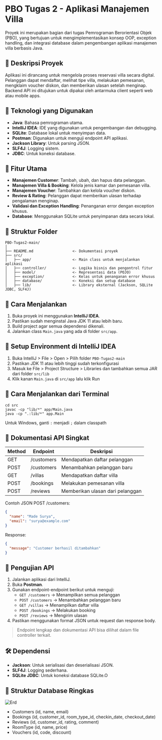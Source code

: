 # PBO Tugas 2 - Aplikasi Manajemen Villa

Proyek ini merupakan bagian dari tugas Pemrograman Berorientasi Objek (PBO), yang bertujuan untuk mengimplementasikan konsep OOP, exception handling, dan integrasi database dalam pengembangan aplikasi manajemen villa berbasis Java.

## 📌 Deskripsi Proyek
Aplikasi ini dirancang untuk mengelola proses reservasi villa secara digital. Pelanggan dapat mendaftar, melihat tipe villa, melakukan pemesanan, mengklaim voucher diskon, dan memberikan ulasan setelah menginap. Backend API ini ditujukan untuk dipakai oleh antarmuka client seperti web atau mobile apps.

## 🧠 Teknologi yang Digunakan
- **Java**: Bahasa pemrograman utama.
- **IntelliJ IDEA**: IDE yang digunakan untuk pengembangan dan debugging.
- **SQLite**: Database lokal untuk menyimpan data.
- **Postman**: Digunakan untuk menguji endpoint API aplikasi.
- **Jackson Library**: Untuk parsing JSON.
- **SLF4J**: Logging sistem.
- **JDBC**: Untuk koneksi database.

## 🧩 Fitur Utama
- **Manajemen Customer**: Tambah, ubah, dan hapus data pelanggan.
- **Manajemen Villa & Booking**: Kelola jenis kamar dan pemesanan villa.
- **Manajemen Voucher**: Tambahkan dan kelola voucher diskon.
- **Review & Rating**: Pelanggan dapat memberikan ulasan terhadap pengalaman menginap.
- **Validasi dan Exception Handling**: Penanganan error dengan exception khusus.
- **Database**: Menggunakan SQLite untuk penyimpanan data secara lokal.

## 📁 Struktur Folder
```
PBO-Tugas2-main/
│
├── README.md                  <- Dokumentasi proyek
├── src/
│   ├── app/                   <- Main class untuk menjalankan aplikasi
│   ├── controller/            <- Logika bisnis dan pengontrol fitur
│   ├── model/                 <- Representasi data (POJO)
│   ├── exception/             <- Kelas untuk penanganan error khusus
│   ├── database/              <- Koneksi dan setup database
│   ├── lib/                   <- Library eksternal (Jackson, SQLite JDBC, SLF4J)
```

## 🚀 Cara Menjalankan
1. Buka proyek ini menggunakan **IntelliJ IDEA**.
2. Pastikan sudah menginstal Java JDK 11 atau lebih baru.
3. Build project agar semua dependensi dikenali.
4. Jalankan class `Main.java` yang ada di folder `src/app`.

## 🔧 Setup Environment di IntelliJ IDEA
1. Buka IntelliJ > File > Open > Pilih folder `PBO-Tugas2-main`
2. Pastikan JDK 11 atau lebih tinggi sudah terkonfigurasi
3. Masuk ke File > Project Structure > Libraries dan tambahkan semua JAR dari folder `src/lib`
4. Klik kanan `Main.java` di `src/app` lalu klik Run

## 🚀 Cara Menjalankan dari Terminal
```
cd src
javac -cp "lib/*" app/Main.java
java -cp ".:lib/*" app.Main
```
Untuk Windows, ganti `:` menjadi `;` dalam classpath

## 🔌 Dokumentasi API Singkat

| Method | Endpoint     | Deskripsi                         |
|--------|--------------|------------------------------------|
| GET    | /customers   | Mendapatkan daftar pelanggan       |
| POST   | /customers   | Menambahkan pelanggan baru         |
| GET    | /villas      | Mendapatkan daftar villa           |
| POST   | /bookings    | Melakukan pemesanan villa          |
| POST   | /reviews     | Memberikan ulasan dari pelanggan   |

Contoh JSON POST /customers:
```json
{
  "name": "Made Surya",
  "email": "surya@example.com"
}
```

Response:
```json
{
  "message": "Customer berhasil ditambahkan"
}
```

## 🧪 Pengujian API
1. Jalankan aplikasi dari IntelliJ.
2. Buka **Postman**.
3. Gunakan endpoint-endpoint berikut untuk menguji:
   - `GET /customers` → Menampilkan semua pelanggan
   - `POST /customers` → Menambahkan pelanggan baru
   - `GET /villas` → Menampilkan daftar villa
   - `POST /bookings` → Melakukan booking
   - `POST /reviews` → Mengirim ulasan
4. Pastikan menggunakan format JSON untuk request dan response body.

> Endpoint lengkap dan dokumentasi API bisa dilihat dalam file controller terkait.

## 🛠️ Dependensi
- **Jackson**: Untuk serialisasi dan deserialisasi JSON.
- **SLF4J**: Logging sederhana.
- **SQLite JDBC**: Untuk koneksi database SQLite.O

## 💾 Struktur Database Ringkas
![Erd](https://github.com/user-attachments/assets/a6ff4652-8f8f-488a-9019-783b12825625)
- Customers (id, name, email)
- Bookings (id, customer_id, room_type_id, checkin_date, checkout_date)
- Reviews (id, customer_id, rating, comment)
- RoomType (id, name, price)
- Vouchers (id, code, discount)
